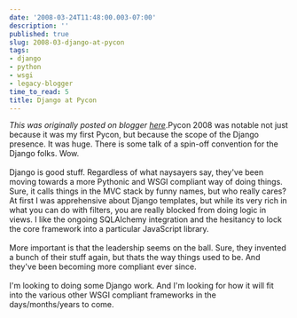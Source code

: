 ```yaml
---
date: '2008-03-24T11:48:00.003-07:00'
description: ''
published: true
slug: 2008-03-django-at-pycon
tags:
- django
- python
- wsgi
- legacy-blogger
time_to_read: 5
title: Django at Pycon
---
```


*This was originally posted on blogger [here](https://pydanny.blogspot.com/2008/03/django-at-pycon.html)*.Pycon 2008 was notable not just because it was my first Pycon, but because the scope of the Django presence.  It was huge.  There is some talk of a spin-off convention for the Django folks.  Wow.<br /><br />Django is good stuff.  Regardless of what naysayers say, they've been moving towards a more Pythonic and WSGI compliant way of doing things.  Sure, it calls things in the MVC stack by funny names, but who really cares?  At first I was apprehensive about Django templates, but while its very rich in what you can do with filters, you are really blocked from doing logic in views.  I like the ongoing SQLAlchemy integration and the hesitancy to lock the core framework into a particular JavaScript library.<br /><br />More important is that the leadership seems on the ball.  Sure, they invented a bunch of their stuff again, but thats the way things used to be.  And they've been becoming more compliant ever since.<br /><br />I'm looking to doing some Django work.  And I'm looking for how it will fit into the various other WSGI compliant frameworks in the days/months/years to come.